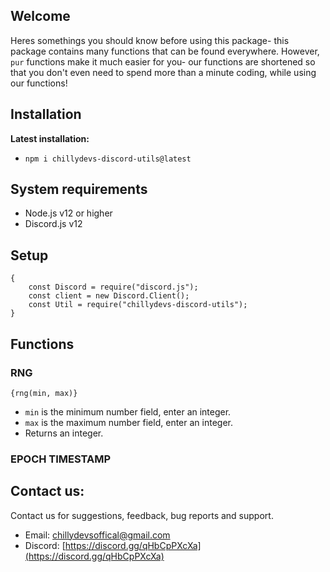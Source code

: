 ## Welcome 
Heres somethings you should know before using this package- this package contains many functions that can be found everywhere. However, `pur` functions make it much easier for you- our functions are shortened so that you don't even need to spend more than a minute coding, while using our functions!

## Installation 
**Latest installation:**
- `npm i chillydevs-discord-utils@latest`

## System requirements
- Node.js v12 or higher
- Discord.js v12

## Setup
```
{
    const Discord = require("discord.js");
    const client = new Discord.Client();
    const Util = require("chillydevs-discord-utils");
}
```

## Functions

### RNG
``` {rng(min, max)} ```
- `min` is the minimum number field, enter an integer.
- `max` is the maximum number field, enter an integer.
- Returns an integer.

### EPOCH TIMESTAMP

## Contact us:
Contact us for suggestions, feedback, bug reports and support.  
- Email: chillydevsoffical@gmail.com
- Discord: [https://discord.gg/qHbCpPXcXa](https://discord.gg/qHbCpPXcXa)
